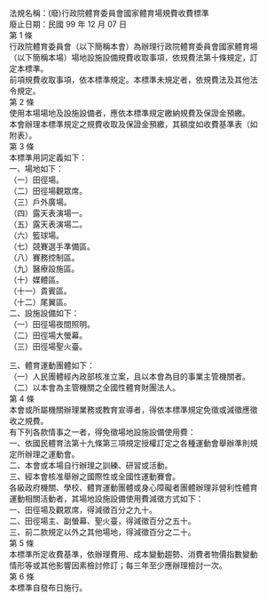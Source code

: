 法規名稱：(廢)行政院體育委員會國家體育場規費收費標準  
廢止日期：民國 99 年 12 月 07 日  
第 1 條  
行政院體育委員會（以下簡稱本會）為辦理行政院體育委員會國家體育場  
（以下簡稱本場）場地設施設備規費收取事項，依規費法第十條規定，訂  
定本標準。  
前項規費收取事項，依本標準規定。本標準未規定者，依規費法及其他法  
令規定。  
第 2 條  
使用本場場地及設施設備者，應依本標準規定繳納規費及保證金預繳。  
本會辦理本標準規定之規費收取及保證金預繳，其額度如收費基準表（如  
附表）。  
第 3 條  
本標準用詞定義如下：  
一、場地如下：  
（一）田徑場。  
（二）田徑場觀眾席。  
（三）戶外廣場。  
（四）露天表演場一。  
（五）露天表演場二。  
（六）籃球場。  
（七）競賽選手準備區。  
（八）賽務控制區。  
（九）醫療設施區。  
（十）媒體區。  
（十一）貴賓區。  
（十二）尾翼區。  
二、設施設備如下：  
（一）田徑場夜間照明。  
（二）田徑場大螢幕。  
（三）田徑場聖火臺。  


三、體育運動團體如下：  
（一）人民團體經內政部核准立案，且以本會為目的事業主管機關者。  
（二）以本會為主管機關之全國性體育財團法人。  
第 4 條  
本會或所屬機關辦理業務或教育宣導者，得依本標準規定免徵或減徵應徵  
收之規費。  
有下列各款情事之一者，得免徵場地設施設備使用費：  
一、依國民體育法第十九條第三項規定授權訂定之各種運動會舉辦準則規  
定所辦理之運動會。  
二、本會或本場自行辦理之訓練、研習或活動。  
三、經本會核准舉辦之國際性或全國性運動賽會。  
各級政府機關、學校、體育運動團體或身心障礙者團體辦理非營利性體育  
運動相關活動者，其場地設施設備使用費減徵方式如下：  
一、田徑場及觀眾席，得減徵百分之九十。  
二、田徑場主、副螢幕、聖火臺，得減徵百分之五十。  
三、前二款規定以外之其他場地，得減徵百分之二十。  
第 5 條  
本標準所定收費基準，依辦理費用、成本變動趨勢、消費者物價指數變動  
情形等或其他影響因素檢討修訂；每三年至少應辦理檢討一次。  
第 6 條  
本標準自發布日施行。  


